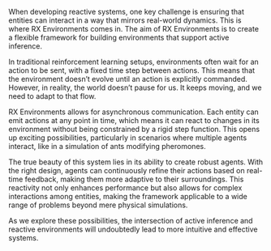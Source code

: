 When developing reactive systems, one key challenge is ensuring that entities can interact in a way that mirrors real-world dynamics. This is where RX Environments comes in. The aim of RX Environments is to create a flexible framework for building environments that support active inference.

In traditional reinforcement learning setups, environments often wait for an action to be sent, with a fixed time step between actions. This means that the environment doesn’t evolve until an action is explicitly commanded. However, in reality, the world doesn’t pause for us. It keeps moving, and we need to adapt to that flow.

RX Environments allows for asynchronous communication. Each entity can emit actions at any point in time, which means it can react to changes in its environment without being constrained by a rigid step function. This opens up exciting possibilities, particularly in scenarios where multiple agents interact, like in a simulation of ants modifying pheromones.

The true beauty of this system lies in its ability to create robust agents. With the right design, agents can continuously refine their actions based on real-time feedback, making them more adaptive to their surroundings. This reactivity not only enhances performance but also allows for complex interactions among entities, making the framework applicable to a wide range of problems beyond mere physical simulations. 

As we explore these possibilities, the intersection of active inference and reactive environments will undoubtedly lead to more intuitive and effective systems.
